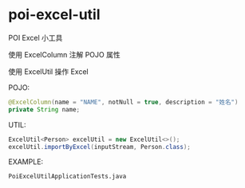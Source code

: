 # poi-excel-util
POI Excel 小工具

使用 ExcelColumn 注解 POJO 属性

使用 ExcelUtil 操作 Excel 

POJO:
``` java
@ExcelColumn(name = "NAME", notNull = true, description = "姓名")
private String name;
```

UTIL:
``` java
ExcelUtil<Person> excelUtil = new ExcelUtil<>();
excelUtil.importByExcel(inputStream, Person.class);
```

EXAMPLE:
``` bash
PoiExcelUtilApplicationTests.java
```

